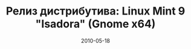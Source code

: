 ---
layout: post
title: "Релиз дистрибутива: Linux Mint 9 \"Isadora\" (Gnome x64)"
date: 2010-05-18   
---